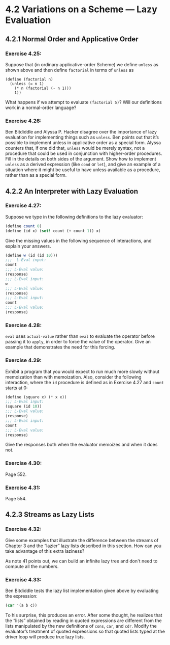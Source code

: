 # 4.2 Variations on a Scheme — Lazy Evaluation

## 4.2.1 Normal Order and Applicative Order

### Exercise 4.25:

Suppose that (in ordinary applicative-order Scheme) we define `unless` as shown above and then define `factorial` in terms of `unless` as

```
(define (factorial n)
  (unless (= n 1)
    (* n (factorial (- n 1)))
    1))
```

What happens if we attempt to evaluate `(factorial 5)`? Will our definitions work in a normal-order language?

### Exercise 4.26:

Ben Bitdiddle and Alyssa P. Hacker disagree over the importance of lazy evaluation for implementing things such as `unless`. Ben points out that it’s possible to implement unless in applicative order as a special form. Alyssa counters that, if one did that, `unless` would be merely syntax, not a procedure that could be used in conjunction with higher-order procedures. Fill in the details on both sides of the argument. Show how to implement `unless` as a derived expression (like `cond` or `let`), and give an example of a situation where it might be useful to have unless available as a procedure, rather than as a special form.

## 4.2.2 An Interpreter with Lazy Evaluation

### Exercise 4.27:

Suppose we type in the following definitions to the lazy evaluator:

```scheme
(define count 0)
(define (id x) (set! count (+ count 1)) x)
```

Give the missing values in the following sequence of interactions, and explain your answers.

```scheme
(define w (id (id 10)))
;;;  L-Eval input:
count
;;; L-Eval value:
⟨response⟩
;;; L-Eval input:
w
;;; L-Eval value:
⟨response⟩
;;; L-Eval input:
count
;;; L-Eval value:
⟨response⟩
```

### Exercise 4.28:

`eval` uses `actual-value` rather than `eval` to evaluate the operator before passing it to `apply`, in order to force the value of the operator. Give an example that demonstrates the need for this forcing.

### Exercise 4.29:

Exhibit a program that you would expect to run much more slowly without memoization than with memoization. Also, consider the following interaction, where the `id` procedure is defined as in Exercise 4.27 and `count` starts at 0:

```scheme
(define (square x) (* x x))
;;; L-Eval input:
(square (id 10))
;;; L-Eval value:
⟨response⟩
;;; L-Eval input:
count
;;; L-Eval value:
⟨response⟩
```

Give the responses both when the evaluator memoizes and when it does not.

### Exercise 4.30:

Page 552.

### Exercise 4.31:

Page 554.

## 4.2.3 Streams as Lazy Lists

### Exercise 4.32:

Give some examples that illustrate the difference between the streams of Chapter 3 and the “lazier” lazy lists described in this section. How can you take advantage of this extra laziness?

As note 41 points out, we can build an infinite lazy tree and don't need to compute all the numbers.

### Exercise 4.33:

Ben Bitdiddle tests the lazy list implementation given above by evaluating the expression:

```scheme
(car '(a b c))
```

To his surprise, this produces an error. After some thought, he realizes that the “lists” obtained by reading in quoted expressions are different from the lists manipulated by the new definitions of `cons`, `car`, and `cdr`. Modify the evaluator’s treatment of quoted expressions so that quoted lists typed at the driver loop will produce true lazy lists.
